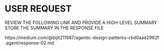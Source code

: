 # USER REQUEST

REVIEW THE FOLLOWING LINK AND PROVIDE A HIGH-LEVEL SUMMARY
STORE THE SUMMARY IN THE RESPONSE FILE

<LINK>https://medium.com/@bijit211987/agentic-design-patterns-cbd0aae2962f</LINK>
<RESPONSE-FILE>.agent/response-02.md</RESPONSE-FILE>